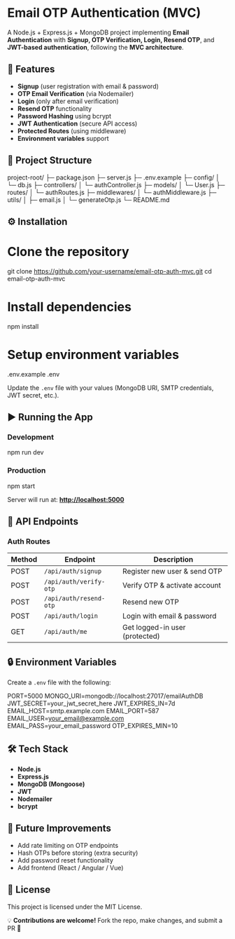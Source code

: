 # Email OTP Authentication (MVC)

A Node.js + Express.js + MongoDB project implementing **Email Authentication** with **Signup, OTP Verification, Login, Resend OTP**, and **JWT-based authentication**, following the **MVC architecture**.


## 🚀 Features

* **Signup** (user registration with email & password)
* **OTP Email Verification** (via Nodemailer)
* **Login** (only after email verification)
* **Resend OTP** functionality
* **Password Hashing** using bcrypt
* **JWT Authentication** (secure API access)
* **Protected Routes** (using middleware)
* **Environment variables** support


## 📂 Project Structure

project-root/
├─ package.json
├─ server.js
├─ .env.example
├─ config/
│  └─ db.js
├─ controllers/
│  └─ authController.js
├─ models/
│  └─ User.js
├─ routes/
│  └─ authRoutes.js
├─ middlewares/
│  └─ authMiddleware.js
├─ utils/
│  ├─ email.js
│  └─ generateOtp.js
└─ README.md


## ⚙️ Installation

# Clone the repository
git clone https://github.com/your-username/email-otp-auth-mvc.git
cd email-otp-auth-mvc

# Install dependencies
npm install

# Setup environment variables
 .env.example .env

Update the `.env` file with your values (MongoDB URI, SMTP credentials, JWT secret, etc.).


## ▶️ Running the App

### Development

npm run dev

### Production

npm start

Server will run at: **[http://localhost:5000](http://localhost:5000)**


## 🔑 API Endpoints

### **Auth Routes**

| Method | Endpoint               | Description                    |
| ------ | ---------------------- | ------------------------------ |
| POST   | `/api/auth/signup`     | Register new user & send OTP   |
| POST   | `/api/auth/verify-otp` | Verify OTP & activate account  |
| POST   | `/api/auth/resend-otp` | Resend new OTP                 |
| POST   | `/api/auth/login`      | Login with email & password    |
| GET    | `/api/auth/me`         | Get logged-in user (protected) |


## 🔒 Environment Variables

Create a `.env` file with the following:

PORT=5000
MONGO_URI=mongodb://localhost:27017/emailAuthDB
JWT_SECRET=your_jwt_secret_here
JWT_EXPIRES_IN=7d
EMAIL_HOST=smtp.example.com
EMAIL_PORT=587
EMAIL_USER=your_email@example.com
EMAIL_PASS=your_email_password
OTP_EXPIRES_MIN=10


## 🛠 Tech Stack

* **Node.js**
* **Express.js**
* **MongoDB (Mongoose)**
* **JWT**
* **Nodemailer**
* **bcrypt**


## 🚧 Future Improvements

* Add rate limiting on OTP endpoints
* Hash OTPs before storing (extra security)
* Add password reset functionality
* Add frontend (React / Angular / Vue)


## 📜 License

This project is licensed under the MIT License.


💡 **Contributions are welcome!** Fork the repo, make changes, and submit a PR 🙌
